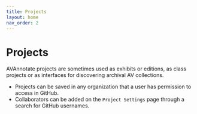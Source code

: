 ```yaml
---
title: Projects
layout: home
nav_order: 2
---
```

# Projects
AVAnnotate projects are sometimes used as exhibits or editions, as class projects or as interfaces for discovering archival AV collections. 
- Projects can be saved in any organization that a user has permission to access in GitHub.
- Collaborators can be added on the `Project Settings` page through a search for GitHub usernames. 




